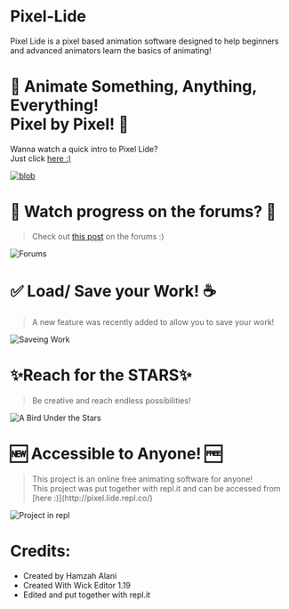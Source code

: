 # Pixel-Lide

<p> Pixel Lide is a pixel based animation software designed to help beginners and advanced animators learn the basics of animating! </p>

# 💫 Animate Something, Anything, Everything! <br>Pixel by Pixel! 💫

<p>Wanna watch a quick intro to Pixel Lide?<br>Just click <a href="http://pixel.lide.repl.co/mp4.mp4">here :)</a></p>

<a href="http://pixel.lide.repl.co/"><img src="http://pixel.lide.repl.co/blob.png" alt="blob"></a>

# 🔭 Watch progress on the forums? 💬
<blockquote>
  Check out <a href="https://forum.wickeditor.com/t/pixel-lide-pixel-art-animations/6072?u=hamzah_al_ani">this post</a> on the forums :)
</blockquote>
<img src="http://pixel.lide.repl.co/img3.png" alt="Forums"> 

# ✅ Load/ Save your Work! ☕
<blockquote>
  A new feature was recently added to allow you to save your work!
</blockquote>
<img src="http://pixel.lide.repl.co/img1.png" alt="Saveing Work"> 

# ✨Reach for the STARS✨
<blockquote>
  Be creative and reach endless possibilities! 
</blockquote>
<img src="https://forum.wickeditor.com/uploads/default/original/2X/f/f1208b702ad663c58768ac424fd0555da31ccb3b.png" alt="A Bird Under the Stars">

# 🆕 Accessible to Anyone! 🆓
<blockquote>
  This project is an online free animating software for anyone!<br>This project was put together with repl.it and can be accessed from [here :)](http://pixel.lide.repl.co/)
</blockquote>
<img src="http://pixel.lide.repl.co/img4.png" alt="Project in repl"> 

# Credits:
- Created by Hamzah Alani
- Created With Wick Editor 1.19
- Edited and put together with repl.it
